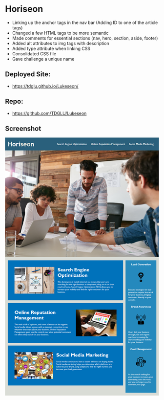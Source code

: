 # Horiseon

- Linking up the anchor tags in the nav bar (Adding ID to one of the article tags)
- Changed a few HTML tags to be more semantic
- Made comments for essential sections (nav, hero, section, aside, footer)
- Added alt attributes to img tags with description
- Added type attribute when linking CSS
- Consolidated CSS file
- Gave challenge a unique name

## Deployed Site:

- https://tdglu.github.io/Lukeseon/

## Repo:

- https://github.com/TDGLU/Lukeseon

## Screenshot

<img src="./assets/01-html-css-git-homework-demo.png" >
